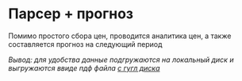 # Парсер + прогноз

Помимо простого сбора цен, проводится аналитика цен, а также составляется прогноз на следующий период

*Вывод: для удобства данные подгружаются на локальный диск и выгружаются ввиде пдф файла [с гугл диска](https://drive.google.com/drive/folders/1OtyYX8mmETjy1D70ajviLB7H7PsgkVcc?usp=sharing)*
